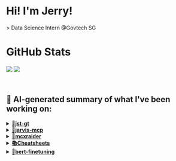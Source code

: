 

# Hi! I'm Jerry!
<p>
  > Data Science Intern @Govtech SG
</p>

# GitHub Stats
<p>
  <img align="center" src="https://github-readme-stats.vercel.app/api?username=mcxraider&count_private=true&show_icons=true&theme=github_dark&bg_color=00000099&rank_icon=percentile" />
  <img align="center" src="https://github-readme-stats.vercel.app/api/top-langs/?username=mcxraider&theme=github_dark&bg_color=00000099&exclude_repo=mcxraider.github.io&langs_count=8&size_weight=0.3&count_weight=0.7&hide=css,html&layout=compact" />
</p>
<br>

## 🔨 AI-generated summary of what I've been working on:

  <details>
  <summary><strong><a href="https://github.com/mcxraider/jst-gt">🔑jst-gt</a></strong></summary>
  <br/>
  > This repository contains a system for tagging skills within the IDD team, facilitating efficient identification and utilization of team members' expertise. <br/>
  ------------------------------------------------------------------------------------------------------------------------------ <br/>
  > The repository underwent various updates including bug fixes, AWS credential setup, Dockerfile modifications, and AWS S3 integration for improved functionality.
  </details>
  
  <details>
  <summary><strong><a href="https://github.com/mcxraider/jarvis-mcp">🤖jarvis-mcp</a></strong></summary>
  <br/>
  > This repository contains a voice-integrated Jarvis-like assistant project utilizing Minecraft's Mod Coder Pack (MCP). <br/>
  ------------------------------------------------------------------------------------------------------------------------------ <br/>
  > The "jarvis-mcp" repository saw the integration of Todoist and voice features, GPT processing, and the implementation of a Telegram bot with various improvements.
  </details>
  
  <details>
  <summary><strong><a href="https://github.com/mcxraider/mcxraider">🚀mcxraider</a></strong></summary>
  <br/>
  > This repository contains automated generation of READMEs for Github profiles using GPT through a cron-scheduled process. <br/>
  ------------------------------------------------------------------------------------------------------------------------------ <br/>
  > The 'mcxraider' repository underwent multiple README.md auto-updates, along with a markdown.ts modification.
  </details>
  
  <details>
  <summary><strong><a href="https://github.com/mcxraider/Cheatsheets">📚Cheatsheets</a></strong></summary>
  <br/>
  > This repository contains a detailed guide on optimizing website performance through efficient coding practices and utilizing modern tools. <br/>
  ------------------------------------------------------------------------------------------------------------------------------ <br/>
  > The Cheatsheets repository underwent updates, with the addition and deletion of a final DSA2101 cheatsheet.
  </details>
  
  <details>
  <summary><strong><a href="https://github.com/mcxraider/bert-finetuning">🚀bert-finetuning</a></strong></summary>
  <br/>
  > This repository contains a template for fine-tuning BERT models, with both Grid and Randomized search strategies included for hyperparameter optimization. <br/>
  ------------------------------------------------------------------------------------------------------------------------------ <br/>
  > The repository "bert-finetuning" was created, and a README file was added, then subsequently deleted in the initial commit.
  </details>
  
<br>

